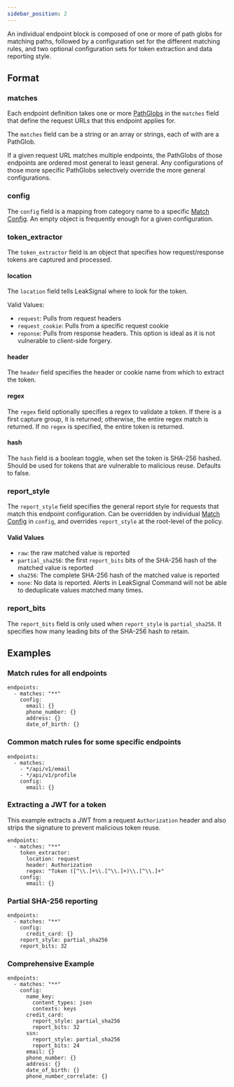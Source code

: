 ```yaml
---
sidebar_position: 2
---
```

An individual endpoint block is composed of one or more of path globs for matching paths, followed by a configuration set for the different matching rules, and two optional configuration sets for token extraction and data reporting style.

## Format

### matches
Each endpoint definition takes one or more [PathGlobs](Path%20Globs) in the `matches` field that define the request URLs that this endpoint applies for.

The `matches` field can be a string or an array or strings, each of with are a PathGlob.

If a given request URL matches multiple endpoints, the PathGlobs of those endpoints are ordered most general to least general. Any configurations of those more specific PathGlobs selectively override the more general configurations.

### config
The `config` field is a mapping from category name to a specific [Match Config](Match%20Config). An empty object is frequently enough for a given configuration.

### token_extractor
The `token_extractor` field is an object that specifies how request/response tokens are captured and processed.

#### location
The `location` field tells LeakSignal where to look for the token.

Valid Values:
* `request`: Pulls from request headers
* `request_cookie`: Pulls from a specific request cookie
* `reponse`: Pulls from response headers. This option is ideal as it is not vulnerable to client-side forgery.

#### header
The `header` field specifies the header or cookie name from which to extract the token.

#### regex
The `regex` field optionally specifies a regex to validate a token. If there is a first capture group, it is returned; otherwise, the entire regex match is returned. If no `regex` is specified, the entire token is returned.

#### hash
The `hash` field is a boolean toggle, when set the token is SHA-256 hashed. Should be used for tokens that are vulnerable to malicious reuse. Defaults to false.

### report_style
The `report_style` field specifies the general report style for requests that match this endpoint configuration. Can be overridden by individual [Match Config](Match%20Config#report_style) in `config`, and overrides `report_style` at the root-level of the policy.

#### Valid Values
* `raw`: the raw matched value is reported
* `partial_sha256`: the first `report_bits` bits of the SHA-256 hash of the matched value is reported
* `sha256`: The complete SHA-256 hash of the matched value is reported
* `none`: No data is reported. Alerts in LeakSignal Command will not be able to deduplicate values matched many times.

### report_bits
The `report_bits` field is only used when `report_style` is `partial_sha256`. It specifies how many leading bits of the SHA-256 hash to retain.

## Examples

### Match rules for all endpoints
```
endpoints:
  - matches: "**"
    config:
      email: {}
      phone_number: {}
      address: {}
      date_of_birth: {}
```

### Common match rules for some specific endpoints
```
endpoints:
  - matches:
    - */api/v1/email
    - */api/v1/profile
    config:
      email: {}
```

### Extracting a JWT for a token
This example extracts a JWT from a request `Authorization` header and also strips the signature to prevent malicious token reuse.

```
endpoints:
  - matches: "**"
    token_extractor:
      location: request
      header: Authorization
      regex: "Token ([^\\.]+\\.[^\\.]+)\\.[^\\.]+"
    config:
      email: {}
```

### Partial SHA-256 reporting
```
endpoints:
  - matches: "**"
    config:
      credit_card: {}
    report_style: partial_sha256
    report_bits: 32
```

### Comprehensive Example

```
endpoints:
  - matches: "**"
    config:
      name_key:
        content_types: json
        contexts: keys
      credit_card:
        report_style: partial_sha256
        report_bits: 32
      ssn:
        report_style: partial_sha256
        report_bits: 24
      email: {}
      phone_number: {}
      address: {}
      date_of_birth: {}
      phone_number_correlate: {}
```
